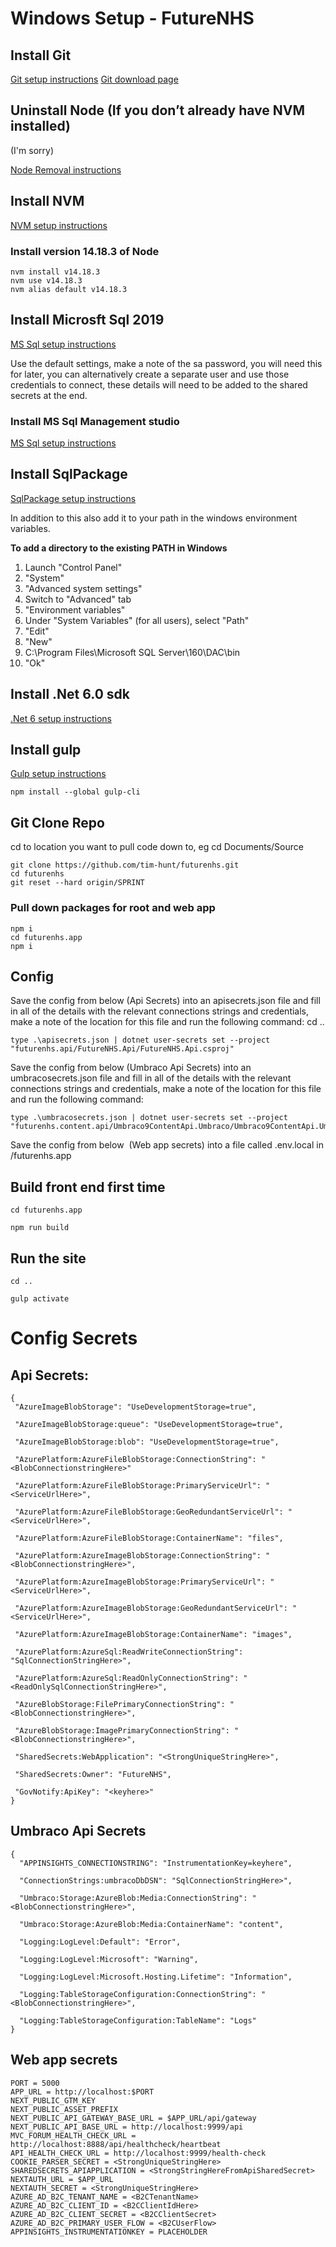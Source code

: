 
# Windows Setup - FutureNHS

## Install Git
[Git setup instructions](https://git-scm.com/book/en/v2/Getting-Started-Installing-Git)
[Git download page](https://git-scm.com/download/win)

## Uninstall Node (If you don’t already have NVM installed)
(I'm sorry)

[Node Removal instructions](https://stackoverflow.com/questions/20711240/how-to-completely-remove-node-js-from-windows)

## Install NVM
[NVM setup instructions](https://docs.microsoft.com/en-us/windows/dev-environment/javascript/nodejs-on-windows)

### Install version 14.18.3 of Node

```
nvm install v14.18.3
nvm use v14.18.3
nvm alias default v14.18.3
```

## Install Microsft Sql 2019
[MS Sql setup instructions](https://www.microsoft.com/en-gb/evalcenter/evaluate-sql-server-2019)

Use the default settings, make a note of the sa password, you will need this for later, you can alternatively create a separate user and use those credentials to connect, these details will need to be added to the shared secrets at the end.

### Install MS Sql Management studio
[MS Sql setup instructions](https://docs.microsoft.com/en-us/sql/ssms/download-sql-server-management-studio-ssms?view=sql-server-ver16)

## Install SqlPackage
[SqlPackage setup instructions](https://docs.microsoft.com/en-us/sql/tools/sqlpackage/sqlpackage-download?view=sql-server-ver16)

In addition to this also add it to your path in the windows environment variables.

**To add a directory to the existing PATH in Windows**

1. Launch "Control Panel"
2. "System"
3. "Advanced system settings"
4. Switch to "Advanced" tab
5. "Environment variables"
6. Under "System Variables" (for all users), select "Path"
7. "Edit"
8. "New"
9. C:\Program Files\Microsoft SQL Server\160\DAC\bin
10. "Ok"

## Install .Net 6.0 sdk
[.Net 6 setup instructions](https://dotnet.microsoft.com/en-us/download/dotnet/6.0)

## Install gulp

[Gulp setup instructions](https://gulpjs.com/docs/en/)

```
npm install --global gulp-cli
```

## Git Clone Repo
cd to location you want to pull code down to, eg cd Documents/Source
```
git clone https://github.com/tim-hunt/futurenhs.git
cd futurenhs
git reset --hard origin/SPRINT
```

### Pull down packages for root and web app
```
npm i
cd futurenhs.app
npm i
```

## Config 
Save the config from below (Api Secrets) into an apisecrets.json file and fill in all of the details with the relevant connections strings and credentials, make a note of the location for this file and run the following command:
cd ..

```
type .\apisecrets.json | dotnet user-secrets set --project "futurenhs.api/FutureNHS.Api/FutureNHS.Api.csproj"
```

Save the config from below (Umbraco Api Secrets) into an umbracosecrets.json file and fill in all of the details with the relevant connections strings and credentials, make a note of the location for this file and run the following command:

```
type .\umbracosecrets.json | dotnet user-secrets set --project "futurenhs.content.api/Umbraco9ContentApi.Umbraco/Umbraco9ContentApi.Umbraco.csproj"
```

Save the config from below  (Web app secrets) into a file called .env.local in /futurenhs.app

## Build front end first time
```
cd futurenhs.app

npm run build
```

## Run the site

```
cd ..

gulp activate
```

# Config Secrets

## Api Secrets:
```
{
 "AzureImageBlobStorage": "UseDevelopmentStorage=true",

 "AzureImageBlobStorage:queue": "UseDevelopmentStorage=true",

 "AzureImageBlobStorage:blob": "UseDevelopmentStorage=true",

 "AzurePlatform:AzureFileBlobStorage:ConnectionString": "<BlobConnectionstringHere>"

 "AzurePlatform:AzureFileBlobStorage:PrimaryServiceUrl": "<ServiceUrlHere>",

 "AzurePlatform:AzureFileBlobStorage:GeoRedundantServiceUrl": "<ServiceUrlHere>",

 "AzurePlatform:AzureFileBlobStorage:ContainerName": "files",

 "AzurePlatform:AzureImageBlobStorage:ConnectionString": "<BlobConnectionstringHere>",

 "AzurePlatform:AzureImageBlobStorage:PrimaryServiceUrl": "<ServiceUrlHere>",

 "AzurePlatform:AzureImageBlobStorage:GeoRedundantServiceUrl": "<ServiceUrlHere>",

 "AzurePlatform:AzureImageBlobStorage:ContainerName": "images",

 "AzurePlatform:AzureSql:ReadWriteConnectionString": "SqlConnectionStringHere>",

 "AzurePlatform:AzureSql:ReadOnlyConnectionString": "<ReadOnlySqlConnectionStringHere>",

 "AzureBlobStorage:FilePrimaryConnectionString": "<BlobConnectionstringHere>",

 "AzureBlobStorage:ImagePrimaryConnectionString": "<BlobConnectionstringHere>",

 "SharedSecrets:WebApplication": "<StrongUniqueStringHere>",

 "SharedSecrets:Owner": "FutureNHS",

 "GovNotify:ApiKey": "<keyhere>"
}
```

## Umbraco Api Secrets
```
{
  "APPINSIGHTS_CONNECTIONSTRING": "InstrumentationKey=keyhere",

  "ConnectionStrings:umbracoDbDSN": "SqlConnectionStringHere>",

  "Umbraco:Storage:AzureBlob:Media:ConnectionString": "<BlobConnectionstringHere>",

  "Umbraco:Storage:AzureBlob:Media:ContainerName": "content",

  "Logging:LogLevel:Default": "Error",

  "Logging:LogLevel:Microsoft": "Warning",

  "Logging:LogLevel:Microsoft.Hosting.Lifetime": "Information",

  "Logging:TableStorageConfiguration:ConnectionString": "<BlobConnectionstringHere>",

  "Logging:TableStorageConfiguration:TableName": "Logs"
}
```

## Web app secrets

```
PORT = 5000
APP_URL = http://localhost:$PORT
NEXT_PUBLIC_GTM_KEY
NEXT_PUBLIC_ASSET_PREFIX
NEXT_PUBLIC_API_GATEWAY_BASE_URL = $APP_URL/api/gateway
NEXT_PUBLIC_API_BASE_URL = http://localhost:9999/api
MVC_FORUM_HEALTH_CHECK_URL = http://localhost:8888/api/healthcheck/heartbeat
API_HEALTH_CHECK_URL = http://localhost:9999/health-check
COOKIE_PARSER_SECRET = <StrongUniqueStringHere>
SHAREDSECRETS_APIAPPLICATION = <StrongStringHereFromApiSharedSecret>
NEXTAUTH_URL = $APP_URL
NEXTAUTH_SECRET = <StrongUniqueStringHere>
AZURE_AD_B2C_TENANT_NAME = <B2CTenantName>
AZURE_AD_B2C_CLIENT_ID = <B2CClientIdHere>
AZURE_AD_B2C_CLIENT_SECRET = <B2CClientSecret>
AZURE_AD_B2C_PRIMARY_USER_FLOW = <B2CUserFlow>
APPINSIGHTS_INSTRUMENTATIONKEY = PLACEHOLDER
```

